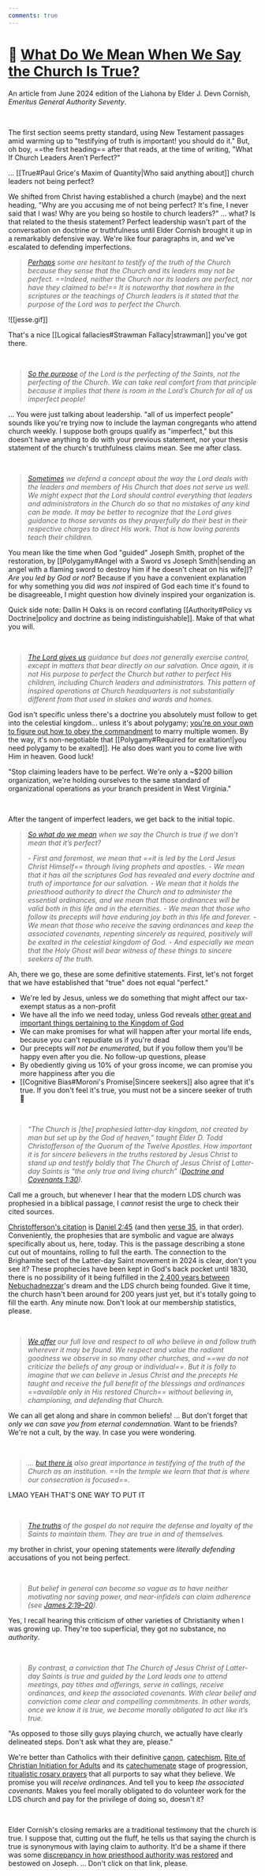 ```yaml
---
comments: true
---
```

# 💭 [What Do We Mean When We Say the Church Is True?](https://www.churchofjesuschrist.org/study/liahona/2024/06/06-what-do-we-mean-when-we-say-the-church-is-true?lang=eng)

An article from June 2024 edition of the Liahona by Elder J. Devn Cornish, *Emeritus General Authority Seventy*.

&nbsp;

The first section seems pretty standard, using New Testament passages amid warming up to "testifying of truth is important! you should do it." But, oh boy, ==the first heading== after that reads, at the time of writing, "What If Church Leaders Aren’t Perfect?"

... [[True#Paul Grice's Maxim of Quantity|Who said anything about]] church leaders not being perfect?

We shifted from Christ having established a church (maybe) and the next heading, "Why are you accusing me of not being perfect? It's fine, I never said that I was! Why are you being so hostile to church leaders?" ... what? Is that related to the thesis statement? Perfect leadership wasn't part of the conversation on doctrine or truthfulness until Elder Cornish brought it up in a remarkably defensive way. We're like four paragraphs in, and we've escalated to defending imperfections.

> *[Perhaps](https://www.churchofjesuschrist.org/study/liahona/2024/06/06-what-do-we-mean-when-we-say-the-church-is-true?lang=eng&id=p4#p4) some are hesitant to testify of the truth of the Church because they sense that the Church and its leaders may not be perfect. ==Indeed, neither the Church nor its leaders are perfect, nor have they claimed to be!== It is noteworthy that nowhere in the scriptures or the teachings of Church leaders is it stated that the purpose of the Lord was to perfect the Church.*

![[jesse.gif]]

That's a nice [[Logical fallacies#Strawman Fallacy|strawman]] you've got there.

&nbsp;

> *[So the purpose](https://www.churchofjesuschrist.org/study/liahona/2024/06/06-what-do-we-mean-when-we-say-the-church-is-true?lang=eng&id=p8#p8) of the Lord is the perfecting of the Saints, not the perfecting of the Church. We can take real comfort from that principle because it implies that there is room in the Lord’s Church for all of us imperfect people!*

... You were just talking about leadership. "all of us imperfect people" sounds like you're trying now to include the layman congregants who attend church weekly. I suppose both groups qualify as "imperfect," but this doesn't have anything to do with your previous statement, nor your thesis statement of the church's truthfulness claims mean. See me after class.

&nbsp;

> *[Sometimes](https://www.churchofjesuschrist.org/study/liahona/2024/06/06-what-do-we-mean-when-we-say-the-church-is-true?lang=eng&id=p14#p14) we defend a concept about the way the Lord deals with the leaders and members of His Church that does not serve us well. We might expect that the Lord should control everything that leaders and administrators in the Church do so that no mistakes of any kind can be made. It may be better to recognize that the Lord gives guidance to those servants as they prayerfully do their best in their respective charges to direct His work. That is how loving parents teach their children.*

You mean like the time when God "guided" Joseph Smith, prophet of the restoration, by [[Polygamy#Angel with a Sword vs Joseph Smith|sending an angel with a flaming sword to destroy him if he doesn't cheat on his wife]]? *Are you led by God or not*? Because if you have a convenient explanation for why something you did *was not* inspired of God each time it's found to be disagreeable, I might question how divinely inspired your organization is.

Quick side note: Dallin H Oaks is on record conflating [[Authority#Policy vs Doctrine|policy and doctrine as being indistinguishable]]. Make of that what you will.

&nbsp;

> *[The Lord gives us](https://www.churchofjesuschrist.org/study/liahona/2024/06/06-what-do-we-mean-when-we-say-the-church-is-true?lang=eng&id=p15#p15) guidance but does not generally exercise control, except in matters that bear directly on our salvation. Once again, it is not His purpose to perfect the Church but rather to perfect His children, including Church leaders and administrators. This pattern of inspired operations at Church headquarters is not substantially different from that used in stakes and wards and homes.*

God isn't specific unless there's a doctrine you absolutely must follow to get into the celestial kingdom... unless it's about polygamy; [you're on your own to figure out how to obey the commandment](https://www.churchofjesuschrist.org/study/manual/gospel-topics-essays/plural-marriage-in-kirtland-and-nauvoo?lang=eng&id=p3#p3) to marry multiple women. By the way, it's non-negotiable that [[Polygamy#Required for exaltation!|you need polygamy to be exalted]]. He also does want you to come live with Him in heaven. Good luck!

"Stop claiming leaders have to be perfect. We're only a ~$200 billion organization, we're holding ourselves to the same standard of organizational operations as your branch president in West Virginia."

&nbsp;

After the tangent of imperfect leaders, we get back to the initial topic.

> *[So what do we mean](https://www.churchofjesuschrist.org/study/liahona/2024/06/06-what-do-we-mean-when-we-say-the-church-is-true?lang=eng&id=p18-p24#p18) when we say the Church is true if we don’t mean that it’s perfect?*
> 
> *- First and foremost, we mean that ==it is led by the Lord Jesus Christ Himself== through living prophets and apostles.*
> *- We mean that it has all the scriptures God has revealed and every doctrine and truth of importance for our salvation.*
> *- We mean that it holds the priesthood authority to direct the Church and to administer the essential ordinances, and we mean that those ordinances will be valid both in this life and in the eternities.*
> *- We mean that those who follow its precepts will have enduring joy both in this life and forever.*
> *- We mean that those who receive the saving ordinances and keep the associated covenants, repenting sincerely as required, positively will be exalted in the celestial kingdom of God.*
> *- And especially we mean that the Holy Ghost will bear witness of these things to sincere seekers of the truth.*

Ah, there we go, these are some definitive statements. First, let's not forget that we have established that "true" does not equal "perfect."

- We're led by Jesus, unless we do something that might affect our tax-exempt status as a non-profit
- We have all the info we need today, unless God reveals [other great and important things pertaining to the Kingdom of God](https://www.churchofjesuschrist.org/study/scriptures/pgp/a-of-f/1?lang=eng&id=p9#p9)
- We can make promises for what will happen after your mortal life ends, because you can't repudiate us if you're dead
- Our precepts *will not be enumerated*, but if you follow them you'll be happy even after you die. No follow-up questions, please
- By obediently giving us 10% of your gross income, we can promise you more happiness after you die
- [[Cognitive Bias#Moroni's Promise|Sincere seekers]] also agree that it's true. If you don't feel it's true, you must not be a sincere seeker of truth 😤

&nbsp;

> *“The Church is [the] prophesied latter-day kingdom, not created by man but set up by the God of heaven,” taught Elder D. Todd Christofferson of the Quorum of the Twelve Apostles. How important it is for sincere believers in the truths restored by Jesus Christ to stand up and testify boldly that The Church of Jesus Christ of Latter-day Saints is “the only true and living church” ([Doctrine and Covenants 1:30](https://www.churchofjesuschrist.org/study/scriptures/dc-testament/dc/1?lang=eng&id=p30#p30)).*

Call me a grouch, but whenever I hear that the modern LDS church was prophesied in a biblical passage, I *cannot* resist the urge to check their cited sources.

[Christofferson's citation](https://www.churchofjesuschrist.org/study/general-conference/2015/10/why-the-church?lang=eng&para=7#note33) is [Daniel 2:45](https://www.churchofjesuschrist.org/study/scriptures/ot/dan/2?lang=eng&id=45#p45) (and then [verse 35](https://www.churchofjesuschrist.org/study/scriptures/ot/dan/2?lang=eng&id=35#p35), in that order). Conveniently, the prophesies that are symbolic and vague are always specifically about us, here, today. This is the passage describing a stone cut out of mountains, rolling to full the earth. The connection to the Brighamite sect of the Latter-day Saint movement in 2024 is clear, don't you see it? These prophecies have been kept in God's back pocket until 1830, there is no possibility of it being fulfilled in the [2,400 years between Nebuchadnezzar](https://en.wikipedia.org/wiki/Nebuchadnezzar_II)'s dream and the LDS church being founded. Give it time, the church hasn't been around for 200 years just yet, but it's totally going to fill the earth. Any minute now. Don't look at our membership statistics, please.

&nbsp;

> *[We offer](https://www.churchofjesuschrist.org/study/liahona/2024/06/06-what-do-we-mean-when-we-say-the-church-is-true?lang=eng&id=p27#p27) our full love and respect to all who believe in and follow truth wherever it may be found. We respect and value the radiant goodness we observe in so many other churches, and ==we do not criticize the beliefs of any group or individual==. But it is folly to imagine that we can believe in Jesus Christ and the precepts He taught and receive the full benefit of the blessings and ordinances ==available only in His restored Church== without believing in, championing, and defending that Church.*

We can all get along and share in common beliefs! ... But don't forget that *only we can save you from eternal condemnation*. Want to be friends? We're not a cult, by the way. In case you were wondering.

&nbsp;

> *... [but there is](https://www.churchofjesuschrist.org/study/liahona/2024/06/06-what-do-we-mean-when-we-say-the-church-is-true?lang=eng&id=p28#p28) also great importance in testifying of the truth of the Church as an institution. ==In the temple we learn that that is where our consecration is focused==.*

LMAO YEAH THAT'S ONE WAY TO PUT IT

&nbsp;

> *[The truths](https://www.churchofjesuschrist.org/study/liahona/2024/06/06-what-do-we-mean-when-we-say-the-church-is-true?lang=eng&id=p29#p29) of the gospel do not require the defense and loyalty of the Saints to maintain them. They are true in and of themselves.*

my brother in christ, your opening statements were *literally defending* accusations of you not being perfect.

&nbsp;

> *But belief in general can become so vague as to have neither motivating nor saving power, and near-infidels can claim adherence (see [James 2:19–20](https://www.churchofjesuschrist.org/study/scriptures/nt/james/2?lang=eng&id=p19-p20#p19)).*

Yes, I recall hearing this criticism of other varieties of Christianity when I was growing up. They're too superficial, they got no substance, no *authority*.

&nbsp;

> *By contrast, a conviction that The Church of Jesus Christ of Latter-day Saints is true and guided by the Lord leads one to attend meetings, pay tithes and offerings, serve in callings, receive ordinances, and keep the associated covenants. With clear belief and conviction come clear and compelling commitments. In other words, once we know it is true, we become morally obligated to act like it’s true.*

"As opposed to those silly guys playing church, we actually have clearly delineated steps. Don't ask what they are, please."

We're better than Catholics with their definitive [canon](https://www.vatican.va/archive/cod-iuris-canonici/cic_index_en.html), [catechism](https://www.vatican.va/archive/ENG0015/_INDEX.HTM), [Rite of Christian Initiation for Adults](https://hcpsb.org/how-to-become-catholic/) and its [catechumenate](https://www.britannica.com/topic/catechumen) stage of progression, [ritualistic rosary prayers](https://www.vatican.va/special/rosary/documents/misteri_en.html) that all purports to say what they believe. We promise you will *receive ordinances*. And tell you to keep *the associated covenants*. Makes you feel morally obligated to do volunteer work for the LDS church and pay for the privilege of doing so, doesn't it?

&nbsp;

Elder Cornish's closing remarks are a traditional testimony that the church is true. I suppose that, cutting out the fluff, he tells us that saying the church is true is synonymous with laying claim to authority. It'd be a shame if there was some [discrepancy in how priesthood authority was restored](https://www.ldsdiscussions.com/priesthood) and bestowed on Joseph. ... Don't click on that link, please.